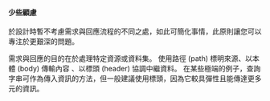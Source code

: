 #### 少些顧慮

於設計時暫不考慮需求與回應流程的不同之處，如此可簡化事情，此原則讓您可以專注於更艱深的問題。

需求與回應的目的在於處理特定資源或資料集。 使用路徑 (path) 標明來源、以本體 (body) 傳輸內容 、以標頭 (header) 協調中繼資料。 在某些極端的例子，查詢字串可作為傳入資訊的方法，但一般建議使用標頭，因為它較具彈性且能傳達更多元的資訊。

